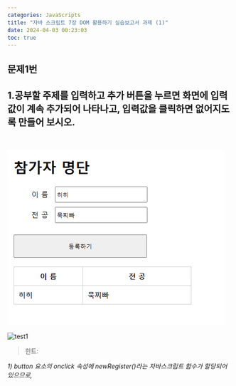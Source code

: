 ```yaml
---
categories: JavaScripts
title: "자바 스크립트 7장 DOM 활용하기 실습보고서 과제 (1)"
date: 2024-04-03 00:23:03
toc: true
---
```


## 문제1번

## 1.공부할 주제를 입력하고 추가 버튼을 누르면 화면에 입력값이 계속 추가되어 나타나고, 입력값을 클릭하면 없어지도록 만들어 보시오.
<br>

![test1](https://github.com/leejieun9/leejieun9.github.io/blob/master/docs/assets/images/7-5.PNG?raw=true)

![test1](https://github.com/leejieun9/leejieun9.github.io/blob/master/docs/assets/images/7-6.PNG?raw=true)

>힌트:

*1) button 요소의 onclick 속성에 newRegister()라는 자바스크립트 함수가 할당되어 있으므로, <script> 부분에 newRegister()라는 함수를 작성한다.*
<br>
*2) input 요소에 입력된 값을 가져온다.*
<br>
*3) 출력할 요소로 itemList를 선택한다.*
<br>
*4) ul 요소안에 놓일 요소이므로 li 노드를 생한다.*
<br>
*5) li 노드의 텍스트로  input 요소에 입력된 값을 할당한다.*
<br>
*6) li 노드의 onclick 속성에 또는 이벤트 리스너를 만들어 자기자신을 삭제하는 코드를 할당한다. 자기자신을 삭제하는 코드는 자신의 부모를 찾아 자식으로서 자신을 삭제하는 것으로 교재 p.245를 참고해 익명함수로 처리한다.*
<br>
*7) itemList의 자식 노드로 li 요소를 연결한다.*
<br>
*8) 다음 사용을 위해 input 요소에 입력된 값은 지운다.*
<br>
<br>

```js
<!DOCTYPE html>
<html lang="ko">
<head>
	<meta charset="UTF-8">
	<meta name="viewport" content="width=device-width, initial-scale=1.0">
	<title>Web Programming</title>
	<link rel="stylesheet" href="css/nodelist.css">
</head>
<body>
  <div id="container">
    <h1>Web Programming</h1>
    <p>공부할 주제를 기록해 보세요</p>
    <form action="">
      <input type="text" id="subject" autofocus>
      <button onclick="newRegister(); return false;">추가</button>
    </form>
    <hr>  
    <ul id="itemList">
  
    </ul>  
  </div>
  <script>
    // 여기에 코드를 추가하세요.
  </script>
</body>
</html>

```
코드를 추가해보면

![test1](https://github.com/leejieun9/leejieun9.github.io/blob/master/docs/assets/images/7-7.PNG?raw=true)

```js
  <script>
    // 여기에 코드를 추가하세요.
    function newRegister() {
  var subject = document.getElementById('subject').value;
  var itemList = document.getElementById('itemList');
  var li = document.createElement('li');
  li.innerHTML = subject;
  li.addEventListener('click', function() {
    li.parentNode.removeChild(li);
  });
  itemList.appendChild(li);
  document.getElementById('subject').value = '';
}
  </script>
```

<br>
<br>
<br>

## 문제 2번

## 2. 행(row)과 열(column)의 개수를 입력한 값에 따라 힌트를 참고하여 표를 그리는 소스를 작성하세요. 표를 구성하는 table, td, tr 요소의 관계를 잘 생각하고 노드를 추가하여 작성하세요. 여기에서는 작성한 소스가 완벽하지 않더라도 DOM을 사용해 표를 그리는 것에 집중해 만들어 보세요.

<br>
힌트

*1) table <mark style='background-color: #fff5b1'> 요소 노드 </mark> 를 만듭니다.*
let table = document.createElement("table")

*2) 입력한 행의 개수만큼 반복하면서 tr 요소노드를 만듭니다.

for (let i = 0; i < rows; i++) {
  // tr 요소 노드를 만들어요
  let tr = document.createElement("tr");

*3) 입력한 열의 개수만큼 다음 과정을 반복합니다.*

    (1) td 요소노드를 만듭니다.*

    (2) 텍스트 노드를 만듭니다.

    (3) 텍스트 노드를 td 요소 노드의 자식 노드로 만듭니다.

    (4) td 요소를 tr 노드의 자식 노드로 만듭니다.

4) tr 요소 노드를 table 요소 노드의 자식 노드로 만듭니다.

5) table 요소 노드를 필요한 위치에 추가합니다.

![test1](https://github.com/leejieun9/leejieun9.github.io/blob/master/docs/assets/images/7-2.PNG?raw=true)

<br>

```js
<!DOCTYPE html>
<html lang="ko">
<head>
	<meta charset="UTF-8">
	<meta name="viewport" content="width=device-width, initial-scale=1.0">
  <title>과제 2</title>
  <style>
    form {
      margin-bottom:30px;
    }
    input[type="text"] {
      width:30px;
      height:20px;
      text-align: center;
    }
    button {
      margin-left:10px;
    }
    table {
      width:300px;      
    }
    table, td {
      border:1px solid #ccc;
      border-collapse: collapse;
    }
    td {
      padding:10px;
    }
  </style>
</head>
<body>
  <form>
    <input type="text" id="rCount" value="1">행 
    <input type="text" id="cCount" value="1">열    
    <button id="bttn">작성</button>
  </form>
  <div id="contents"></div>

    <script>
    // 이곳에 작성하세요.
    let rows = 3;
    let cols = 3;

  let table = document.createElement("table");

  for (let i = 0; i < rows; i++) {
  let tr = document.createElement("tr");

  for (let j = 0; j < cols; j++) {
    let td = document.createElement("td");
    let text = document.createTextNode("Cell " + (i + 1) + "," + (j + 1));

    td.appendChild(text);
    tr.appendChild(td);
  }
  table.appendChild(tr);
}
  document.getElementById("myTable").appendChild(table);

  </script>
</body>
</html>
 ```

스크립트 부분

```js

  <script>
    // 이곳에 작성하세요.
    let rows = 3;
    let cols = 3;

  // table 요소 노드를 만들어요
  let table = document.createElement("table");

  // 행의 개수만큼 반복하면서 tr 요소노드를 만들어요
for (let i = 0; i < rows; i++) {
  // tr 요소 노드를 만들어요
  let tr = document.createElement("tr");

  // 열의 개수만큼 다음 과정을 반복해요
  for (let j = 0; j < cols; j++) {
    // td 요소 노드를 만들어요
    let td = document.createElement("td");

    // 텍스트 노드를 만들어요
    let text = document.createTextNode("Cell " + (i + 1) + "," + (j + 1));

    // 텍스트 노드를 td 요소 노드의 자식 노드로 만들어요
    td.appendChild(text);

    // td 요소를 tr 요소 노드의 자식 노드로 만들어요
    tr.appendChild(td);
  }

  // tr 요소 노드를 table 요소 노드의 자식 노드로 만들어요
  table.appendChild(tr);
}

// table 요소 노드를 #myTable 요소의 자식 노드로 만들어요
document.getElementById("myTable").appendChild(table);

  </script>
```
<br>
<br>
<br>

